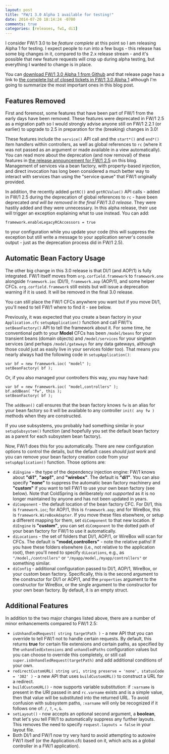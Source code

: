 ```yaml
---
layout: post
title: "FW/1 3.0 Alpha 1 available for testing!"
date: 2014-07-20 18:14:24 -0700
comments: true
categories: [releases, fw1, di1]
---
```

I consider FW/1 3.0 to be _feature complete_ at this point so I am releasing Alpha 1 for testing. I expect people to run into a few bugs - this release has some big changes in it, compared to the 2.x release stream - and it's possible that new feature requests will crop up during alpha testing, but everything I wanted to change is in place.<!-- more -->

You can [download FW/1 3.0 Alpha 1 from Github](https://github.com/framework-one/fw1/releases/tag/v3.0-alpha1) and that release page has a link to [the complete list of closed tickets in FW/1 3.0 Alpha 1](https://github.com/framework-one/fw1/issues?milestone=13&page=1&state=closed) although I'm going to summarize the most important ones in this blog post.

Features Removed
---

First and foremost, some features that have been part of FW/1 from the early days have been removed. These features were deprecated in FW/1 2.5 as a migration path so I would strongly advise anyone still on FW/1 2.2.1 (or earlier) to upgrade to 2.5 in preparation for the (breaking) changes in 3.0!

These features include the `service()` API call and the `start*()` and `end*()` item handlers within controllers, as well as global references to `rc` (where it was not passed as an argument or made available in a view automatically). You can read more about the deprecation (and now removal) of these features in [the release announcement for FW/1 2.5](http://framework-one.github.io/blog/2014/05/25/fw1-2-5-is-released/) on this blog. Management of services via a bean factory, with property-based injection, and direct invocation has long been considered a much better way to interact with services than using the "service queue" that FW/1 originally provided.

In addition, the recently added `getRC()` and `getRCValue()` API calls - added in FW/1 2.5 during the deprecation of global references to `rc` - have been deprecated _and will be removed in the final FW/1 3.0 release_. They were hastily added and they were unnecessary. In this alpha release, their use will trigger an exception explaining what to use instead. You can add:

    framework.enableLegacyRCAccessors = true

to your configuration while you update your code (this will suppress the exception but still write a message to your application server's console output - just as the deprecation process did in FW/1 2.5).

Automatic Bean Factory Usage
---

The other big change in this 3.0 release is that DI/1 (and AOP/1) is fully integrated. FW/1 itself moves from `org.corfield.framework` to `framework.one` alongside `framework.ioc` (DI/1), `framework.aop` (AOP/1), and some helper CFCs. `org.corfield.framework` still exists but will issue a deprecation warning if it is used. It will be removed in the final 3.0 release.

You can still place the FW/1 CFCs anywhere you want but if you move DI/1, you'll need to tell FW/1 where to find it - see below.

Previously, it was expected that you create a bean factory in your `Application.cfc` `setupApplication()` function and call FW/1's `setBeanFactory()` API to tell the framework about it. For some time, he conventional path to your **Model** CFCs has been `/model/beans` for your transient beans (domain objects) and `/model/services` for your singleton services (and perhaps `/model/gateways` for any data gateways, although those could just as easily live in your services folder too). That means you nearly always had the following code in `setupApplication()`:

    var bf = new framework.ioc( "model" );
    setBeanFactory( bf );

Or, if you also managed your controllers this way, you may have had:

    var bf = new framework.ioc( "model,controllers" );
    bf.addBean( "fw", this );
    setBeanFactory( bf );

The `addBean()` call ensures that the bean factory knows `fw` is an alias for your bean factory so it will be available to any controller `init( any fw )` methods when they are constructed.

If you use subsystems, you probably had something similar in your `setupSubsystem()` function (and hopefully you set the default bean factory as a parent for each subsystem bean factory).

Now, FW/1 does this for you automatically. There are new configuration options to control the details, but the default cases _should just work_ and you can remove your bean factory creation code from your `setupApplication()` function. Those options are:

* `diEngine` - the type of the dependency injection engine: FW/1 knows about **"di1"**, **"aop1"**, and **"wirebox"**. The default is **"di1"**. You can also specify **"none"** to suppress the automatic bean factory machinery and **"custom"** if you want to tell FW/1 to use your own bean factory (see below). Note that ColdSpring is deliberately _not supported_ as it is no longer maintained by anyone and has not been updated in years.
* `diComponent` - the default location of the bean factory CFC. For DI/1, this is `framework.ioc`; for AOP/1, this is `framework.aop`; and for WireBox, this is `framework.WireBoxAdapter`. If you move these files elsewhere, or setup a different mapping for them, set `diComponent` to that new location. If `diEngine` is **"custom"**, you can set `diComponent` to the dotted path of your bean factory for FW/1 to use it automatically.
* `diLocations` - the set of folders that DI/1, AOP/1, or WireBox will scan for CFCs. The default is **"model,controllers"** - note the relative paths! If you have these folders elsewhere (i.e., not relative to the application root), then you'll need to specify `diLocations`, e.g., as `"/model,/controllers"` or `"/myapp/model,/myapp/controllers"` or something similar.
* `diConfig` - additional configuration passed to DI/1, AOP/1, WireBox, or your custom bean factory. Specifically, this is the second argument to the constructor for DI/1 or AOP/1, and the `properties` argument to the constructor for WireBox, or the single argument to the constructor for your own bean factory. By default, it is an empty struct.

Additional Features
---

In addition to the two major changes listed above, there are a number of minor enhancements compared to FW/1 2.5:

* `isUnhandledRequest( string targetPath )` - a new API that you can override to tell FW/1 not to handle certain requests. By default, this returns **true** for certain file extensions and certain paths, as specified by the `unhandledExtensions` and `unhandledPaths` configuration values but you can choose to override this completely, or still call `super.isUnhandledRequest(targetPath)` and add additional conditions of your own.
* `redirectCustomURL( string uri, string preserve = 'none', statusCode = '302' )` - a new API that uses `buildCustomURL()` to construct a URL for a redirect.
* `buildCustomURL()` - now supports variable substitution: if `:varname` is present in the URI passed in and `rc.varname` exists and is a simple value, then that value will be substituted into the returned URL. To avoid confusion with subsystem paths, `:varname` will only be recognized if it follows one of: `/`, `?`, `=`, `&`.
* `setLayout()` - now accepts an optional second argument, a **boolean**, that let's you tell FW/1 to automatically suppress any further layouts. This removes the need to specify `request.layouts = false` in your layout file.
* Both DI/1 and FW/1 now try very hard to avoid attempting to autowire FW/1 itself (or the Application.cfc based on it, which acts as a global controller in a FW/1 application).
